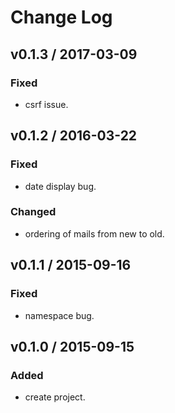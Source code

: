 # Change Log

## v0.1.3 / 2017-03-09
### Fixed
- csrf issue.

## v0.1.2 / 2016-03-22
### Fixed
- date display bug.

### Changed
- ordering of mails from new to old.

## v0.1.1 / 2015-09-16
### Fixed
- namespace bug.

## v0.1.0 / 2015-09-15
### Added
- create project.

